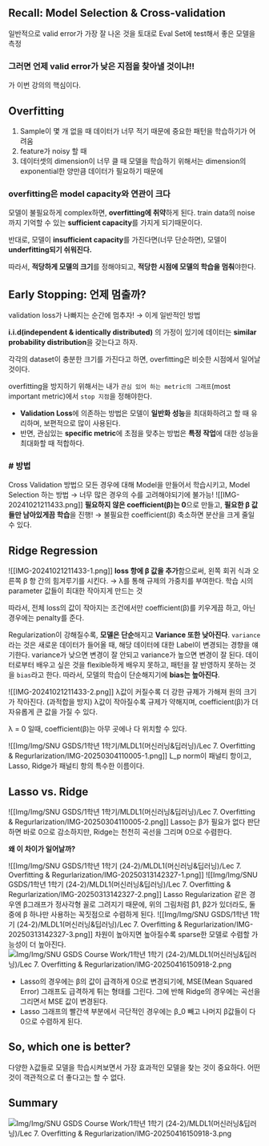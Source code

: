 ## Recall: Model Selection & Cross-validation
일반적으로 valid error가 가장 잘 나온 것을 토대로 Eval Set에 test해서 좋은 모델을 측정

### 그러면 언제 valid error가 낮은 지점을 찾아낼 것이냐!!
가 이번 강의의 핵심이다. 

## Overfitting
1. Sample이 몇 개 없을 때
   데이터가 너무 적기 때문에 중요한 패턴을 학습하기가 어려움
2. feature가 noisy 할 때
3. 데이터셋의 dimension이 너무 클 때
   모델을 학습하기 위해서는 dimension의 exponential한 양만큼 데이터가 필요하기 때문에
### overfitting은 model capacity와 연관이 크다
모델이 불필요하게 complex하면, **overfitting에 취약**하게 된다. 
train data의 noise까지 기억할 수 있는 **sufficient capacity**를 가지게 되기때문이다. 

반대로, 모델이 **insufficient capacity**를 가진다면(너무 단순하면), 모델이 **underfitting되기 쉬워진다.** 

따라서, **적당하게 모델의 크기**를 정해야되고, **적당한 시점에 모델의 학습을 멈춰**야한다. 
## Early Stopping: 언제 멈출까?
validation loss가 나빠지는 순간에 멈추자! → 이게 일반적인 방법

**i.i.d(independent & identically distributed)** 의 가정이 있기에 데이터는 **similar probability distribution**을 갖는다고 하자. 

각각의 dataset이 충분한 크기를 가진다고 하면, overfitting은 비슷한 시점에서 일어날 것이다. 

overfitting을 방지하기 위해서는 내가 `관심 있어 하는 metric의 그래프`(most important metric)에서 `stop 지점`을 정해야한다. 
- **Validation Loss**에 의존하는 방법은 모델이 **일반화 성능**을 최대화하려고 할 때 유리하며, 보편적으로 많이 사용된다. 
- 반면, 관심있는 **specific metric**에 초점을 맞추는 방법은 **특정 작업**에 대한 성능을 최대화할 때 적합하다.

### # 방법
Cross Validation 방법으 모든 경우에 대해 Model을 만들어서 학습시키고, Model Selection 하는 방법 → 너무 많은 경우의 수를 고려해야되기에 불가능!
![[IMG-20241021211433.png]]
**필요하지 않은 coefficient(β)는 0**으로 만들고, **필요한 β 값들만 남아있게끔 학습**을 진행!
→ 불필요한 coefficient(β) 축소하면 분산을 크게 줄일 수 있다.

## Ridge Regression
![[IMG-20241021211433-1.png]]
**loss 항에 β 값을 추가**함으로써, 왼쪽 회귀 식과 오른쪽 β 항 간의 힘겨루기를 시킨다. 
→ λ를 통해 규제의 가중치를 부여한다. 학습 시의 parameter 값들이 최대한 작아지게 만드는 것

따라서, 전체 loss의 값이 작아지는 조건에서만 coefficient(β)를 키우게끔 하고, 아닌 경우에는 penalty를 준다. 

Regularization이 강해질수록, **모델은 단순**해지고 **Variance 또한 낮아진다**. 
`variance`라는 것은 새로운 데이터가 들어올 때, 해당 데이터에 대한 Label이 변경되는 경향을 얘기한다. variance가 낮으면 변경이 잘 안되고 variance가 높으면 변경이 잘 된다. 
데이터로부터 배우고 싶은 것을 flexible하게 배우지 못하고, 패턴을 잘 반영하지 못하는 것을 `bias`라고 한다. 따라서, 모델의 학습이 단순해지기에 **bias는 높아진다**. 



![[IMG-20241021211433-2.png]]
λ값이 커질수록 더 강한 규제가 가해져 원의 크기가 작아진다. (과적합을 방지)
λ값이 작아질수록 규제가 약해지며, coefficient(β)가 더 자유롭게 큰 값을 가질 수 있다. 

λ = 0 일때, coefficient(β)는 아무 곳에나 다 위치할 수 있다. 

![[Img/Img/SNU GSDS/1학년 1학기/MLDL1(머신러닝&딥러닝)/Lec 7. Overfitting & Regurlarization/IMG-20250304110005-1.png]]
L_p norm이 패널티 항이고, Lasso, Ridge가 패널티 항의 특수한 이름이다. 

## Lasso vs. Ridge
![[Img/Img/SNU GSDS/1학년 1학기/MLDL1(머신러닝&딥러닝)/Lec 7. Overfitting & Regurlarization/IMG-20250304110005-2.png]]
Lasso는 β가 필요가 없다 판단하면 바로 0으로 감소하지만, 
Ridge는 천천히 곡선을 그리며 0으로 수렴한다. 

**왜 이 차이가 일어날까?**

![[Img/Img/SNU GSDS/1학년 1학기 (24-2)/MLDL1(머신러닝&딥러닝)/Lec 7. Overfitting & Regurlarization/IMG-20250313142327-1.png]]
![[Img/Img/SNU GSDS/1학년 1학기 (24-2)/MLDL1(머신러닝&딥러닝)/Lec 7. Overfitting & Regurlarization/IMG-20250313142327-2.png]]
Lasso Regularization 같은 경우엔 β그래프가 정사각형 꼴로 그려지기 때문에, 
위의 그림처럼 β1, β2가 있더라도, 둘 중에 β 하나만 사용하는 꼭짓점으로 수렴하게 된다. ![[Img/Img/SNU GSDS/1학년 1학기 (24-2)/MLDL1(머신러닝&딥러닝)/Lec 7. Overfitting & Regurlarization/IMG-20250313142327-3.png]]
차원이 높아지면 높아질수록 sparse한 모델로 수렴할 가능성이 더 높아진다. 
![Img/Img/SNU GSDS Course Work/1학년 1학기 (24-2)/MLDL1(머신러닝&딥러닝)/Lec 7. Overfitting & Regurlarization/IMG-20250416150918-2.png](IMG-20250416150918-2%2014.png)
- Lasso의 경우에는 β의 값이 급격하게 0으로 변경되기에, MSE(Mean Squared Error) 그래프도 급격하게 튀는 형태를 그린다. 그에 반해 Ridge의 경우에는 곡선을 그리면서 MSE 값이 변경된다. 
- Lasso 그래프의 빨간색 부분에서 극단적인 경우에는 β_0 빼고 나머지 β값들이 다 0으로 수렴하게 된다. 

## So, which one is better?
다양한 λ값들로 모델을 학습시켜보면서 가장 효과적인 모델을 찾는 것이 중요하다. 
어떤 것이 객관적으로 더 좋다고는 할 수 없다. 

## Summary
![Img/Img/SNU GSDS Course Work/1학년 1학기 (24-2)/MLDL1(머신러닝&딥러닝)/Lec 7. Overfitting & Regurlarization/IMG-20250416150918-3.png](IMG-20250416150918-3%208.png)